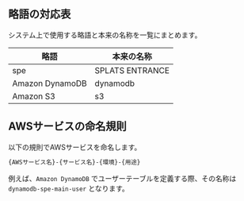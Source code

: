 ## 略語の対応表

システム上で使用する略語と本来の名称を一覧にまとめます。

| 略語 | 本来の名称 |
| -- | -- |
| spe | SPLATS ENTRANCE |
| Amazon DynamoDB | dynamodb |
| Amazon S3 | s3 |

## AWSサービスの命名規則

以下の規則でAWSサービスを命名します。

```txt
{AWSサービス名}-{サービス名}-{環境}-{用途}
```

例えば、`Amazon DynamoDB` でユーザーテーブルを定義する際、その名称は `dynamodb-spe-main-user` となります。